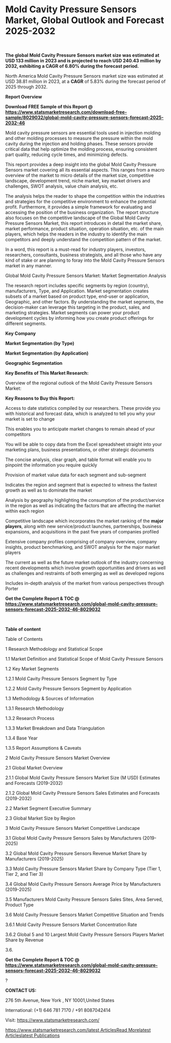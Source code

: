 <h1>Mold Cavity Pressure Sensors Market, Global Outlook and Forecast 2025-2032</h1><br/><p><strong>The global Mold Cavity Pressure Sensors market size was estimated at USD 133 million in 2023 and is projected to reach USD 240.43 million by 2032, exhibiting a <strong>CAGR</strong> of 6.80% during the forecast period.</strong></p>
 
 
 
 <p>North America Mold Cavity Pressure Sensors market size was estimated at USD 38.81 million in 2023, at a <strong>CAGR</strong> of 5.83% during the forecast period of 2025 through 2032.</p>
 
 
 
 <p><strong>Report Overview</strong></p>
 
 
 
 <p><strong>Download FREE Sample of this Report @ <a href="https://www.statsmarketresearch.com/download-free-sample/8029032/global-mold-cavity-pressure-sensors-forecast-2025-2032-46">https://www.statsmarketresearch.com/download-free-sample/8029032/global-mold-cavity-pressure-sensors-forecast-2025-2032-46</a></strong></p>
 
 
 
 <p>Mold cavity pressure sensors are essential tools used in injection molding and other molding processes to measure the pressure within the mold cavity during the injection and holding phases. These sensors provide critical data that help optimize the molding process, ensuring consistent part quality, reducing cycle times, and minimizing defects.</p>
 
 
 
 <p>This report provides a deep insight into the global Mold Cavity Pressure Sensors market covering all its essential aspects. This ranges from a macro overview of the market to micro details of the market size, competitive landscape, development trend, niche market, key market drivers and challenges, SWOT analysis, value chain analysis, etc.</p>
 
 
 
 <p>The analysis helps the reader to shape the competition within the industries and strategies for the competitive environment to enhance the potential profit. Furthermore, it provides a simple framework for evaluating and accessing the position of the business organization. The report structure also focuses on the competitive landscape of the Global Mold Cavity Pressure Sensors Market, this report introduces in detail the market share, market performance, product situation, operation situation, etc. of the main players, which helps the readers in the industry to identify the main competitors and deeply understand the competition pattern of the market.</p>
 
 
 
 <p>In a word, this report is a must-read for industry players, investors, researchers, consultants, business strategists, and all those who have any kind of stake or are planning to foray into the Mold Cavity Pressure Sensors market in any manner.</p>
 
 
 
 <p>Global Mold Cavity Pressure Sensors Market: Market Segmentation Analysis</p>
 
 
 
 <p>The research report includes specific segments by region (country), manufacturers, Type, and Application. Market segmentation creates subsets of a market based on product type, end-user or application, Geographic, and other factors. By understanding the market segments, the decision-maker can leverage this targeting in the product, sales, and marketing strategies. Market segments can power your product development cycles by informing how you create product offerings for different segments.</p>
 
 
 
 <p><strong>Key Company</strong></p>
 
 
 
 <p><strong>Market Segmentation (by Type)</strong></p>
 
 
 
 <p><strong>Market Segmentation (<strong>by Application</strong>)</strong></p>
 
 
 
 <p><strong>Geographic Segmentation</strong></p>
 
 
 
 <p><strong>Key Benefits of This Market Research:</strong></p>
 
 
 
 <p>Overview of the regional outlook of the Mold Cavity Pressure Sensors Market:</p>
 
 
 
 <p><strong>Key <strong>Reasons to Buy</strong> this Report:</strong></p>
 
 
 
 <p>Access to date statistics compiled by our researchers. These provide you with historical and forecast data, which is analyzed to tell you why your market is set to change</p>
 
 
 
 <p>This enables you to anticipate market changes to remain ahead of your competitors</p>
 
 
 
 <p>You will be able to copy data from the Excel spreadsheet straight into your marketing plans, business presentations, or other strategic documents</p>
 
 
 
 <p>The concise analysis, clear graph, and table format will enable you to pinpoint the information you require quickly</p>
 
 
 
 <p>Provision of market value data for each segment and sub-segment</p>
 
 
 
 <p>Indicates the region and segment that is expected to witness the fastest growth as well as to dominate the market</p>
 
 
 
 <p>Analysis by geography highlighting the consumption of the product/service in the region as well as indicating the factors that are affecting the market within each region</p>
 
 
 
 <p>Competitive landscape which incorporates the market ranking of the <strong>major players</strong>, along with new service/product launches, partnerships, business expansions, and acquisitions in the past five years of companies profiled</p>
 
 
 
 <p>Extensive company profiles comprising of company overview, company insights, product benchmarking, and SWOT analysis for the major market players</p>
 
 
 
 <p>The current as well as the future market outlook of the industry concerning recent developments which involve growth opportunities and drivers as well as challenges and restraints of both emerging as well as developed regions</p>
 
 
 
 <p>Includes in-depth analysis of the market from various perspectives through Porter</p>
 
 
 
 <div><b>Get the Complete Report & TOC @ <a href="https://www.statsmarketresearch.com/global-mold-cavity-pressure-sensors-forecast-2025-2032-46-8029032">https://www.statsmarketresearch.com/global-mold-cavity-pressure-sensors-forecast-2025-2032-46-8029032</a></b></div>
 
 
 
 <p><br />
 
 <b>Table of content</b></p>
 
 
 
 <p>Table of Contents<br />
 
 1 Research Methodology and Statistical Scope<br />
 
 1.1 Market Definition and Statistical Scope of Mold Cavity Pressure Sensors<br />
 
 1.2 Key Market Segments<br />
 
 1.2.1 Mold Cavity Pressure Sensors Segment by Type<br />
 
 1.2.2 Mold Cavity Pressure Sensors Segment by Application<br />
 
 1.3 Methodology & Sources of Information<br />
 
 1.3.1 Research Methodology<br />
 
 1.3.2 Research Process<br />
 
 1.3.3 Market Breakdown and Data Triangulation<br />
 
 1.3.4 Base Year<br />
 
 1.3.5 Report Assumptions & Caveats<br />
 
 2 Mold Cavity Pressure Sensors Market Overview<br />
 
 2.1 Global Market Overview<br />
 
 2.1.1 Global Mold Cavity Pressure Sensors Market Size (M USD) Estimates and Forecasts (2019-2032)<br />
 
 2.1.2 Global Mold Cavity Pressure Sensors Sales Estimates and Forecasts (2019-2032)<br />
 
 2.2 Market Segment Executive Summary<br />
 
 2.3 Global Market Size by Region<br />
 
 3 Mold Cavity Pressure Sensors Market Competitive Landscape<br />
 
 3.1 Global Mold Cavity Pressure Sensors Sales by Manufacturers (2019-2025)<br />
 
 3.2 Global Mold Cavity Pressure Sensors Revenue Market Share by Manufacturers (2019-2025)<br />
 
 3.3 Mold Cavity Pressure Sensors Market Share by Company Type (Tier 1, Tier 2, and Tier 3)<br />
 
 3.4 Global Mold Cavity Pressure Sensors Average Price by Manufacturers (2019-2025)<br />
 
 3.5 Manufacturers Mold Cavity Pressure Sensors Sales Sites, Area Served, Product Type<br />
 
 3.6 Mold Cavity Pressure Sensors Market Competitive Situation and Trends<br />
 
 3.6.1 Mold Cavity Pressure Sensors Market Concentration Rate<br />
 
 3.6.2 Global 5 and 10 Largest Mold Cavity Pressure Sensors Players Market Share by Revenue<br />
 
 3.6.</p>
 
 
 
 <div><b>Get the Complete Report & TOC @ <a href="https://www.statsmarketresearch.com/global-mold-cavity-pressure-sensors-forecast-2025-2032-46-8029032">https://www.statsmarketresearch.com/global-mold-cavity-pressure-sensors-forecast-2025-2032-46-8029032</a></b></div>
 
 
 
 <p>? </p>
 
 
 
 <p><b>CONTACT US:</b><br />
 
 276 5th Avenue, New York , NY 10001,United States<br />
 
 International: (+1) 646 781 7170 / +91 8087042414<br />
 
 Visit: <a href="https://www.statsmarketresearch.com/">https://www.statsmarketresearch.com/</a><br />
 
 <a href="https://gyeongbokgung.com">https://www.statsmarketresearch.com/</a><a href="https://hallyeomaritime.com">latest Articles</a><a href="https://jingwansa.com">Read More</a><a href="https://nguoiviet.jp/">latest Articles</a><a href="https://www.intelmarketresearch.com/">latest Publications</a></p>